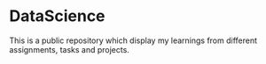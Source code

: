 # DataScience
This is a public repository which display my learnings from different assignments, tasks and projects.
